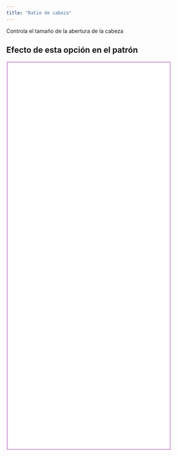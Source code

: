 ```yaml
---
title: "Ratio de cabeza"
---
```


Controla el tamaño de la abertura de la cabeza

## Efecto de esta opción en el patrón

![Esta imagen muestra el efecto de esta opción superponiendo varias variantes que tienen un valor diferente para esta opción](tiberius_headratio_sample.svg "Efecto de esta opción en el patrón")

